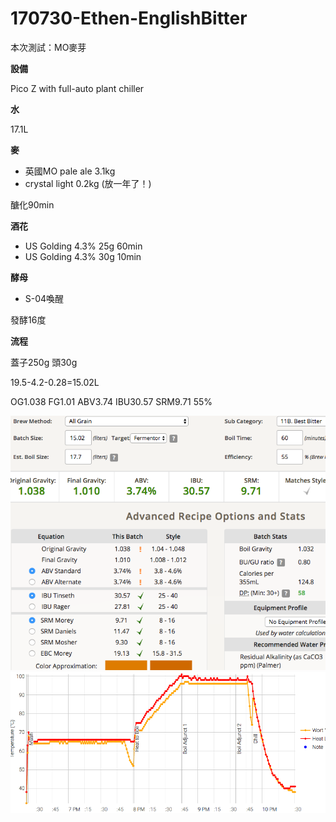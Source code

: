 # 170730-Ethen-EnglishBitter

本次測試：MO麥芽

**設備**

Pico Z with full-auto plant chiller

**水**

17.1L

**麥**

* 英國MO pale ale 3.1kg
* crystal light 0.2kg (放一年了！)

醣化90min

**酒花**

* US Golding 4.3% 25g 60min
* US Golding 4.3% 30g 10min

**酵母**

* S-04喚醒

發酵16度

**流程**

蓋子250g 頭30g 

19.5-4.2-0.28=15.02L

OG1.038 FG1.01 ABV3.74 IBU30.57 SRM9.71 55% 

![](../img/test65.png)
![](../img/test66.png)
